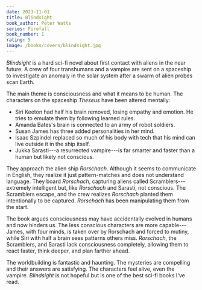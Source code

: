 ```yaml
---
date: 2023-11-01
title: Blindsight
book_author: Peter Watts
series: Firefall
book_number: 1
rating: 5
image: /books/covers/blindsight.jpg
---
```


<cite class="book-title">Blindsight</cite> is a hard sci-fi novel about first
contact with aliens in the near future. A crew of four transhumans and a
vampire are sent on a spaceship to investigate an anomaly in the solar system
after a swarm of alien probes scan Earth.

The main theme is consciousness and what it means to be human. The characters
on the spaceship _Theseus_ have been altered mentally:

- Siri Keeton had half his brain removed, losing empathy and emotion. He tries
  to emulate them by following learned rules.
- Amanda Bates's brain is connected to an army of robot soldiers.
- Susan James has three added personalities in her mind.
- Isaac Szpindel replaced so much of his body with tech that his mind can live
  outside it in the ship itself.
- Jukka Sarasti---a resurrected vampire---is far smarter and faster than a
  human but likely not conscious.

They approach the alien ship _Rorschach_. Although it seems to communicate in
English, they realize it just pattern-matches and does not understand
language. They board _Rorschach_, capturing aliens called
Scramblers---extremely intelligent but, like _Rorschach_ and Sarasti, not
conscious. The Scramblers escape, and the crew realizes _Rorschach_ planted
them intentionally to be captured. _Rorschach_ has been manipulating them from
the start.

The book argues consciousness may have accidentally evolved in humans and now
hinders us. The less conscious characters are more capable---James, with four
minds, is taken over by Rorschach and forced to mutiny, while Siri with half a
brain sees patterns others miss. _Rorschach_, the Scramblers, and Sarasti lack
consciousness completely, allowing them to react faster, think deeper, and
plan farther ahead.

The worldbuilding is fantastic and haunting. The mysteries are compelling and
their answers are satisfying. The characters feel alive, even the vampire.
<cite class="book-title">Blindsight</cite> is not hopeful but is one of the
best sci-fi books I've read.
